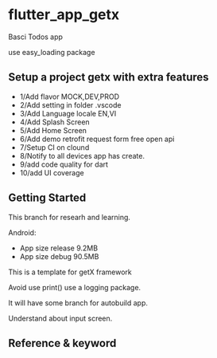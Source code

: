 # flutter_app_getx

Basci Todos app

use easy_loading package

## Setup a project getx with extra features
- 1/Add flavor MOCK,DEV,PROD
- 2/Add setting in folder .vscode
- 3/Add Language locale EN,VI
- 4/Add Splash Screen
- 5/Add Home Screen
- 6/Add demo retrofit request form free open api
- 7/Setup CI on clound
- 8/Notify to all devices app has create.
- 9/add code quality for dart
- 10/add UI coverage
## Getting Started
This branch for researh and learning.

Android:
- App size release 9.2MB
- App size debug 90.5MB

This is a template for getX framework

Avoid use print() use a logging package.

It will have some branch for autobuild app.

Understand about input screen.
## Reference & keyword
